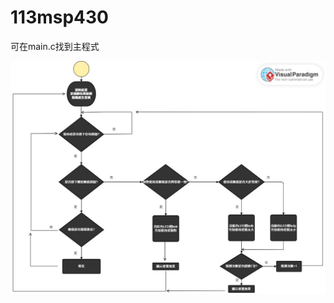 # 113msp430

可在main.c找到主程式

![流程圖](https://github.com/RichardRail/113msp430/blob/main/%E6%B5%81%E7%A8%8B%E5%9C%96.jpg)
